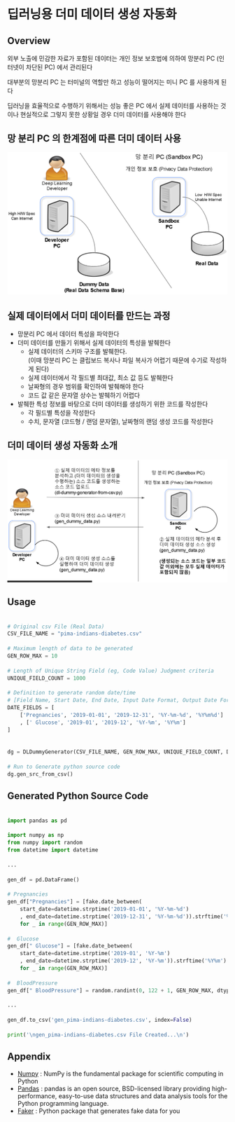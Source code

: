 
# 딥러닝용 더미 데이터 생성 자동화

## Overview

외부 노출에 민감한 자료가 포함된 데이터는 개인 정보 보호법에 의하여 망분리 PC (인터넷이 차단된 PC) 에서 관리된다

대부분의 망분리 PC 는 터미널의 역할만 하고 성능이 떨어지는 미니 PC 를 사용하게 된다

딥러닝을 효율적으로 수행하기 위해서는 성능 좋은 PC 에서 실제 데이터를 사용하는 것이나 현실적으로 그렇지 못한 상황일 경우 더미 데이터를 사용해야 한다


## 망 분리 PC 의 한계점에 따른 더미 데이터 사용

![](img/readme-01.png)


## 실제 데이터에서 더미 데이터를 만드는 과정

- 망분리 PC 에서 데이터 특성을 파악한다
- 더미 데이터를 만들기 위해서 실제 데이터의 특성을 발췌한다
    - 실제 데이터의 스키마 구조를 발췌한다.<br/>
    (이때 망분리 PC 는 클립보드 복사나 파일 복사가 어렵기 때문에 수기로 작성하게 된다)
    - 실제 데이터에서 각 필드별 최대값, 최소 값 등도 발췌한다
    - 날짜형의 경우 범위를 확인하여 발췌해야 한다
    - 코드 값 같은 문자열 상수는 발췌하기 어렵다
- 발췌한 특성 정보를 바탕으로 더미 데이터를 생성하기 위한 코드를 작성한다
    - 각 필드별 특성을 작성한다
    - 수치, 문자열 (코드형 / 랜덤 문자열), 날짜형의 랜덤 생성 코드를 작성한다


## 더미 데이터 생성 자동화 소개

![](img/readme-02.png)


## Usage

```python

# Original csv File (Real Data)
CSV_FILE_NAME = "pima-indians-diabetes.csv"

# Maximum length of data to be generated
GEN_ROW_MAX = 10

# Length of Unique String Field (eg, Code Value) Judgment criteria
UNIQUE_FIELD_COUNT = 1000

# Definition to generate random date/time
# [Field Name, Start Date, End Date, Input Date Format, Output Date Format]
DATE_FIELDS = [
    ['Pregnancies', '2019-01-01', '2019-12-31', '%Y-%m-%d', '%Y%m%d']
    , [' Glucose', '2019-01', '2019-12', '%Y-%m', '%Y%m']
]


dg = DLDummyGenerator(CSV_FILE_NAME, GEN_ROW_MAX, UNIQUE_FIELD_COUNT, DATE_FIELDS)

# Run to Generate python source code
dg.gen_src_from_csv()
```


## Generated Python Source Code

```python

import pandas as pd

import numpy as np
from numpy import random
from datetime import datetime

...

gen_df = pd.DataFrame()

# Pregnancies
gen_df["Pregnancies"] = [fake.date_between(
    start_date=datetime.strptime('2019-01-01', '%Y-%m-%d')
    , end_date=datetime.strptime('2019-12-31', '%Y-%m-%d')).strftime('%Y%m%d')
    for _ in range(GEN_ROW_MAX)]

#  Glucose
gen_df[" Glucose"] = [fake.date_between(
    start_date=datetime.strptime('2019-01', '%Y-%m')
    , end_date=datetime.strptime('2019-12', '%Y-%m')).strftime('%Y%m')
    for _ in range(GEN_ROW_MAX)]

#  BloodPressure
gen_df[" BloodPressure"] = random.randint(0, 122 + 1, GEN_ROW_MAX, dtype="int64")

...

gen_df.to_csv('gen_pima-indians-diabetes.csv', index=False)

print('\ngen_pima-indians-diabetes.csv File Created...\n')

```

## Appendix

- [Numpy](https://numpy.org/doc/stable/) : NumPy is the fundamental package for scientific computing in Python
- [Pandas](https://pandas.pydata.org/docs) : pandas is an open source, BSD-licensed library providing high-performance, easy-to-use data structures and data analysis tools for the Python programming language.
- [Faker](https://github.com/joke2k/faker) : Python package that generates fake data for you



